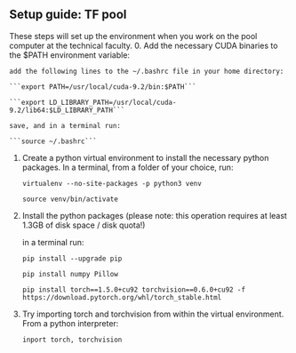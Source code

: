 ## Setup guide: TF pool
These steps will set up the environment when you work on the pool computer at the technical faculty.
0. Add the necessary CUDA binaries to the $PATH environment variable:

    add the following lines to the ~/.bashrc file in your home directory:

    ```export PATH=/usr/local/cuda-9.2/bin:$PATH```

    ```export LD_LIBRARY_PATH=/usr/local/cuda-9.2/lib64:$LD_LIBRARY_PATH```
    
    save, and in a terminal run:
    
    ```source ~/.bashrc```

1. Create a python virtual environment to install the necessary python packages.
In a terminal, from a folder of your choice, run:

    ```virtualenv --no-site-packages -p python3 venv```
    
    ```source venv/bin/activate```

2. Install the python packages (please note: this operation requires at least 1.3GB of disk space / disk quota!)

    in a terminal run:
    
    ```pip install --upgrade pip```
    
    ```pip install numpy Pillow```
    
    ```pip install torch==1.5.0+cu92 torchvision==0.6.0+cu92 -f https://download.pytorch.org/whl/torch_stable.html```
    

3. Try importing torch and torchvision from within the virtual environment. From a python interpreter:

    ```inport torch, torchvision```
    